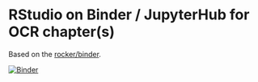 # RStudio on Binder / JupyterHub for OCR chapter(s)

Based on the [rocker/binder](https://github.com/rocker-org/binder).

[![Binder](https://mybinder.org/badge_logo.svg)](https://mybinder.org/v2/gh/NParisey35/OCR-ROCKER/HEAD?urlpath=rstudio)



